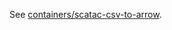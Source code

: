 See [containers/scatac-csv-to-arrow](https://github.com/hubmapconsortium/portal-containers/blob/master/containers/scatac-csv-to-arrow/README.md).
